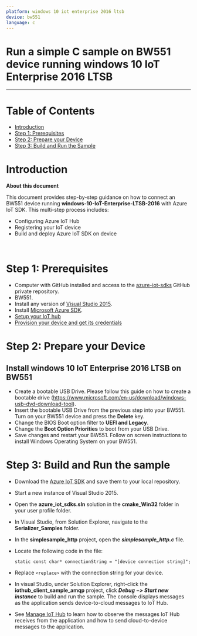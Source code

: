```yaml
---
platform: windows 10 iot enterprise 2016 ltsb
device: bw551
language: c
---
```


Run a simple C sample on BW551 device running windows 10 IoT Enterprise 2016 LTSB
===
---

# Table of Contents

-   [Introduction](#Introduction)
-   [Step 1: Prerequisites](#Step-1-Prerequisites)
-   [Step 2: Prepare your Device](#Step-2-PrepareDevice)
-   [Step 3: Build and Run the Sample](#Step-3-Build)

<a name="Introduction"></a>
# Introduction

**About this document**

This document provides step-by-step guidance on how to connect an BW551 device running **windows-10-IoT-Enterprise-LTSB-2016** with Azure IoT SDK.
This multi-step process includes:
-   Configuring Azure IoT Hub
-   Registering your IoT device
-   Build and deploy Azure IoT SDK on device


 
<a name="Step-1-Prerequisites"></a>
# Step 1: Prerequisites

-   Computer with GitHub installed and access to the
    [azure-iot-sdks](https://github.com/Azure/azure-iot-sdks) GitHub
    private repository.
-   BW551.
-   Install any version of [Visual Studio 2015](https://www.visualstudio.com/en-us/downloads/download-visual-studio-vs.aspx).
-   Install [Microsoft Azure SDK](http://www.microsoft.com/en-us/download/details.aspx?id=48178).
-   [Setup your IoT hub][lnk-setup-iot-hub]
-   [Provision your device and get its credentials][lnk-manage-iot-hub]

<a name="Step-2-PrepareDevice"></a>
# Step 2: Prepare your Device
##  Install windows 10 IoT Enterprise 2016 LTSB on BW551
-   Create a bootable USB Drive. Please follow this guide on how to create a bootable drive (<https://www.microsoft.com/en-us/download/windows-usb-dvd-download-tool>).
-   Insert the bootable USB Drive from the previous step into your BW551. Turn on your BW551 device and press the **Delete** key.
-   Change the BIOS Boot option filter to **UEFI and Legacy**.
-   Change the **Boot Option Priorities** to boot from your USB Drive.
-   Save changes and restart your BW551. Follow on screen instructions to install Windows Operating System on your BW551.
 
<a name="Step-3-Build"></a>
# Step 3: Build and Run the sample

-   Download the [Azure IoT SDK](https://github.com/Azure/azure-iot-sdks) and save them to your local repository.
-   Start a new instance of Visual Studio 2015.
-   Open the **azure_iot_sdks.sln** solution in the **cmake_Win32** folder in your user profile folder.
-   In Visual Studio, from Solution Explorer, navigate to the **Serializer_Samples** folder.
-   In the **simplesample_http** project, open the ***simplesample_http.c*** file.
-   Locate the following code in the file:

        static const char* connectionString = "[device connection string]";
        
-   Replace `<replace>` with the connection string for your device.
-   In visual Studio, under Solution Explorer, right-click the **iothub_client_sample_amqp** project, click ***Debug &minus;&gt; Start new instance*** to build and run the sample. The console displays messages as the application sends device-to-cloud messages to IoT Hub.
-   See [Manage IoT Hub][lnk-manage-iot-hub] to learn how to observe the messages IoT Hub receives from the application and how to send cloud-to-device messages to the application.

[setup-devbox-windows]: https://github.com/Azure/azure-iot-sdk-c/blob/master/doc/devbox_setup.md
[lnk-setup-iot-hub]: ../setup_iothub.md
[lnk-manage-iot-hub]: ../manage_iot_hub.md